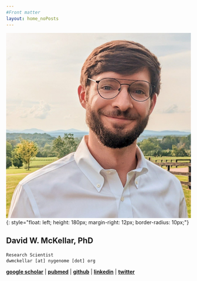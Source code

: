 ```yaml
---
#Front matter
layout: home_noPosts
---
```


![DwM](images/prof_pic.jpg){: style="float: left; height: 180px; margin-right: 12px; border-radius: 10px;"}

## **David W. McKellar, PhD**  

```
Research Scientist 
dwmckellar [at] nygenome [dot] org  
```  

[**google scholar**](https://scholar.google.com/citations?user=Hta5xCcAAAAJ&hl=en&oi=ao)  |
[**pubmed**](https://pubmed.ncbi.nlm.nih.gov/?term=David+McKellar%5BAuthor%5D&sort=date)  |
[**github**](https://github.com/mckellardw)  |
[**linkedin**](https://www.linkedin.com/in/dwmckellar/)  |
[**twitter**](https://twitter.com/dwmckellar)
